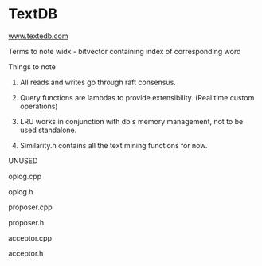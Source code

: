 # TextDB

www.textedb.com

Terms to note
widx - bitvector containing index of corresponding word


Things to note

1. All reads and writes go through raft consensus.

2. Query functions are lambdas to provide extensibility. (Real time custom operations)

3. LRU works in conjunction with db's memory management, not to be used standalone.

4. Similarity.h contains all the text mining functions for now.

UNUSED

oplog.cpp

oplog.h

proposer.cpp

proposer.h

acceptor.cpp

acceptor.h	

